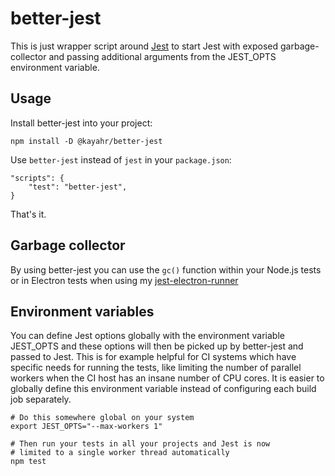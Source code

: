 better-jest
===========

This is just wrapper script around [Jest](https://jestjs.io/) to start Jest with exposed garbage-collector and passing additional arguments from the JEST_OPTS environment variable.

Usage
-----

Install better-jest into your project:

    npm install -D @kayahr/better-jest

Use `better-jest` instead of `jest` in your `package.json`:

    "scripts": {
        "test": "better-jest",
    }

That's it.

Garbage collector
-----------------

By using better-jest you can use the `gc()` function within your Node.js tests or in Electron tests when using my [jest-electron-runner](https://www.npmjs.com/package/@kayahr/jest-electron-runner)

Environment variables
---------------------

You can define Jest options globally with the environment variable JEST_OPTS and these options will then be picked up by better-jest and passed to Jest. This is for example helpful for CI systems which have specific needs for running the tests, like limiting the number of parallel workers when the CI host has an insane number of CPU cores. It is easier to globally define this environment variable instead of configuring each build job separately.

    # Do this somewhere global on your system
    export JEST_OPTS="--max-workers 1"

    # Then run your tests in all your projects and Jest is now
    # limited to a single worker thread automatically
    npm test
